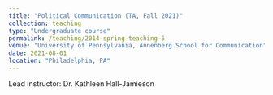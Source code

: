 ```yaml
---
title: "Political Communication (TA, Fall 2021)"
collection: teaching
type: "Undergraduate course"
permalink: /teaching/2014-spring-teaching-5
venue: "University of Pennsylvania, Annenberg School for Communication"
date: 2021-08-01
location: "Philadelphia, PA"
---
```


Lead instructor: Dr. Kathleen Hall-Jamieson
